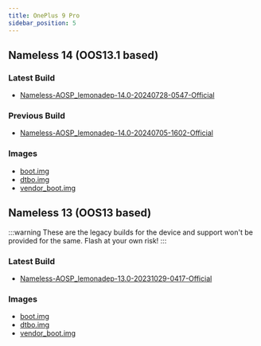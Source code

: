 ```yaml
---
title: OnePlus 9 Pro
sidebar_position: 5
---
```


## Nameless 14 (OOS13.1 based)

### Latest Build
- [Nameless-AOSP_lemonadep-14.0-20240728-0547-Official](https://sourceforge.net/projects/nameless-aosp/files/lemonadep/Nameless-AOSP_lemonadep-14.0-20240728-0547-Official.zip/download)

### Previous Build
- [Nameless-AOSP_lemonadep-14.0-20240705-1602-Official](https://sourceforge.net/projects/nameless-aosp/files/lemonadep/Nameless-AOSP_lemonadep-14.0-20240705-1602-Official.zip/download)

### Images
- [boot.img](https://sourceforge.net/projects/nameless-aosp/files/lemonadep/images/09-03-2024/boot.img/download)
- [dtbo.img](https://sourceforge.net/projects/nameless-aosp/files/lemonadep/images/09-03-2024/dtbo.img/download)
- [vendor_boot.img](https://sourceforge.net/projects/nameless-aosp/files/lemonadep/images/09-03-2024/vendor_boot.img/download)

## Nameless 13 (OOS13 based)

:::warning
These are the legacy builds for the device and support won't be provided for the same. Flash at your own risk!
:::

### Latest Build
- [Nameless-AOSP_lemonadep-13.0-20231029-0417-Official](https://sourceforge.net/projects/nameless-aosp/files/lemonadep/Nameless-AOSP_lemonadep-13.0-20231029-0417-Official.zip/download)

### Images
- [boot.img](https://sourceforge.net/projects/nameless-aosp/files/lemonadep/images/14-01-2023/boot.img/download)
- [dtbo.img](https://sourceforge.net/projects/nameless-aosp/files/lemonadep/images/14-01-2023/dtbo.img/download)
- [vendor_boot.img](https://sourceforge.net/projects/nameless-aosp/files/lemonadep/images/14-01-2023/vendor_boot.img/download)